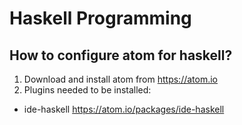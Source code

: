 # Haskell Programming
## How to configure atom for haskell?
1. Download and install atom from https://atom.io
2. Plugins needed to be installed:
  * ide-haskell https://atom.io/packages/ide-haskell
  
